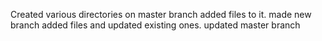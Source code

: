 Created various directories on master branch 
added files to it.
made new branch
added files and updated existing ones.
updated master branch
